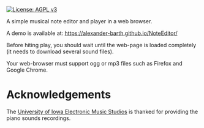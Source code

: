 [![License: AGPL v3](https://img.shields.io/badge/License-AGPL%20v3-blue.svg)](http://www.gnu.org/licenses/agpl-3.0)


A simple musical note editor and player in a web browser. 

A demo is available at:
https://alexander-barth.github.io/NoteEditor/

Before hiting play, you should wait until the web-page is loaded completely (it needs to download several sound files).

Your web-browser must support ogg or mp3 files such as Firefox and Google Chrome.


# Acknowledgements

The [University of Iowa Electronic Music Studios](http://theremin.music.uiowa.edu/index.html) is thanked for providing the piano sounds recordings.
 
